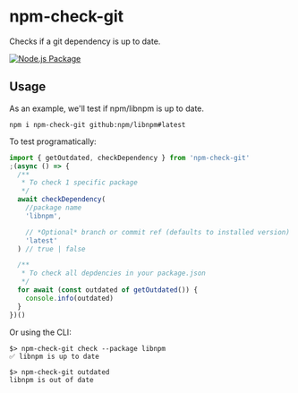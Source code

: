# npm-check-git

Checks if a git dependency is up to date.

[![Node.js Package](https://github.com/johngeorgewright/npm-check-git/actions/workflows/npm-publish.yml/badge.svg)](https://github.com/johngeorgewright/npm-check-git/actions/workflows/npm-publish.yml)

## Usage

As an example, we'll test if npm/libnpm is up to date.

```
npm i npm-check-git github:npm/libnpm#latest
```

To test programatically:

```javascript
import { getOutdated, checkDependency } from 'npm-check-git'
;(async () => {
  /**
   * To check 1 specific package
   */
  await checkDependency(
    //package name
    'libnpm',

    // *Optional* branch or commit ref (defaults to installed version)
    'latest'
  ) // true | false

  /**
   * To check all depdencies in your package.json
   */
  for await (const outdated of getOutdated()) {
    console.info(outdated)
  }
})()
```

Or using the CLI:

```
$> npm-check-git check --package libnpm
✅ libnpm is up to date

$> npm-check-git outdated
libnpm is out of date
```
